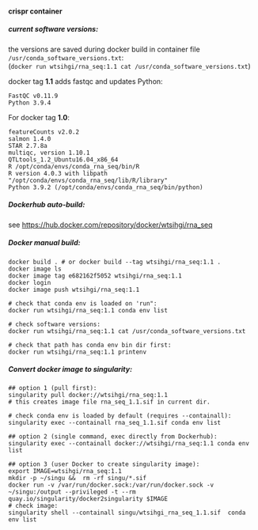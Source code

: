 #### crispr container

##### current software versions:  
the versions are saved during docker build in container file `/usr/conda_software_versions.txt`:  
(`docker run wtsihgi/rna_seq:1.1 cat /usr/conda_software_versions.txt`)

docker tag **1.1** adds fastqc and updates Python:
```
FastQC v0.11.9
Python 3.9.4
```

For docker tag **1.0**:
```
featureCounts v2.0.2
salmon 1.4.0
STAR 2.7.8a
multiqc, version 1.10.1
QTLtools_1.2_Ubuntu16.04_x86_64
R /opt/conda/envs/conda_rna_seq/bin/R
R version 4.0.3 with libpath "/opt/conda/envs/conda_rna_seq/lib/R/library"
Python 3.9.2 (/opt/conda/envs/conda_rna_seq/bin/python)
```

##### Dockerhub auto-build:  
see https://hub.docker.com/repository/docker/wtsihgi/rna_seq

##### Docker manual build:

```
docker build . # or docker build --tag wtsihgi/rna_seq:1.1 .
docker image ls
docker image tag e682162f5052 wtsihgi/rna_seq:1.1
docker login
docker image push wtsihgi/rna_seq:1.1

# check that conda env is loaded on 'run":
docker run wtsihgi/rna_seq:1.1 conda env list

# check software versions:
docker run wtsihgi/rna_seq:1.1 cat /usr/conda_software_versions.txt

# check that path has conda env bin dir first:
docker run wtsihgi/rna_seq:1.1 printenv
```

##### Convert docker image to singularity:

```
## option 1 (pull first):
singularity pull docker://wtsihgi/rna_seq:1.1
# this creates image file rna_seq_1.1.sif in current dir.

# check conda env is loaded by default (requires --containall):
singularity exec --containall rna_seq_1.1.sif conda env list

## option 2 (single command, exec directly from Dockerhub):
singularity exec --containall docker://wtsihgi/rna_seq:1.1 conda env list

## option 3 (user Docker to create singularity image):
export IMAGE=wtsihgi/rna_seq:1.1
mkdir -p ~/singu &&  rm -rf singu/*.sif
docker run -v /var/run/docker.sock:/var/run/docker.sock -v ~/singu:/output --privileged -t --rm quay.io/singularity/docker2singularity $IMAGE
# check image:
singularity shell --containall singu/wtsihgi_rna_seq_1.1.sif  conda env list
```
